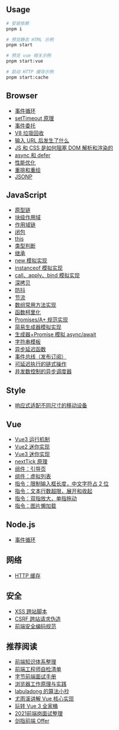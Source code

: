 ## Usage

```sh
# 安装依赖
pnpm i

# 预览静态 HTML 示例
pnpm start

# 预览 vue 相关示例
pnpm start:vue

# 启动 HTTP 缓存示例
pnpm start:cache

```

## Browser

- [事件循环](./src/browser/event-loop/readme.md)
- [setTimeout 原理](./src/browser/event-loop/setTimeout.md)
- [事件委托](./src/browser/event-delegation/readme.md)
- [V8 垃圾回收](./src/browser/garbage-collection/readme.md)
- [输入 URL 后发生了什么](./src/browser/input-url/readme.md)
- [JS 和 CSS 是如何阻塞 DOM 解析和渲染的](./src/browser/how-js-and-css-block-dom/readme.md)
- [async 和 defer](./src/browser/optimization/async-vs-defer.md)
- [性能优化](./src/browser/optimization/readme.md)
- [重排和重绘](./src/browser/reflow-and-repaint/readme.md)
- [JSONP](./src/browser/jsonp/client.html)

## JavaScript

- [原型链](./src/js/prototype-chain/readme.md)
- [块级作用域](./src/js/scope/block.md)
- [作用域链](./src/js/scope/chain.md)
- [闭包](./src/js/scope/closure.md)
- [this](./src/js/this/readme.md)
- [类型判断](./src/js/types.js)
- [继承](./src/js/extend.js)
- [new 模拟实现](./src/js/fake-new.js)
- [instanceof 模拟实现](./src/js/instance-of.js)
- [call、apply、bind 模拟实现](./src/js/this-func.js)
- [深拷贝](./src/js/deep-clone.js)
- [防抖](./src/js/debounce.js)
- [节流](./src/js/throttle.js)
- [数组常用方法实现](./src/js/array.js)
- [函数柯里化](./src/js/curry.js)
- [Promises/A+ 规范实现](./src/js/promise/index.js)
- [简易生成器模拟实现](./src/js/generator/index.js)
- [生成器+Promise 模拟 async/await](./src/js/generator/co.js)
- [字符串模板](./src/js/template.js)
- [异步延迟函数](./src/js/sleep.js)
- [事件总线（发布订阅）](./src/js/event-emitter.js)
- [可延迟执行的链式操作](./src/js/chain-with-timeout.js)
- [并发数控制的异步调度器](./src/js/concurrency-limit/v1.js)

## Style

- [响应式适配不同尺寸的移动设备](./src/style/responsive-by-rem/rem.less)

## Vue

- [Vue3 运行机制](./src/vue/docs/v3/index.md)
- [Vue2 迷你实现](https://github.com/vue-hotel/mini-vue-2)
- [Vue3 迷你实现](https://github.com/cuixiaorui/mini-vue)
- [nextTick 原理](./src/vue/docs/nextTick/readme.md)
- [组件：引导页](./src/vue/src/components/intro/intro.js)
- [组件：虚拟列表](./src/vue/src/components/virtualList/demo.vue)
- [指令：限制输入框长度，中文字符占 2 位](./src/vue/src/directives/maxlength.js)
- [指令：文本行数超限，展开和收起](./src/vue/src/directives/moreline.js)
- [指令：双指放大，单指拖动](./src/vue/src/directives/zoom.js)
- [指令：图片懒加载](./src/vue/src/directives/lazyload.js)

## Node.js

- [事件循环](./src/node/event-loop/main.js)

## 网络

- [HTTP 缓存](./src/network/cache/readme.md)

## 安全

- [XSS 跨站脚本](./src/security/xss.md)
- [CSRF 跨站请求伪造](./src/security/csrf.md)
- [前端安全编码规范](https://segmentfault.com/a/1190000037657222)

## 推荐阅读

- [前端知识体系整理](https://jsgodroad.com/interview)
- [前端工程师自检清单](https://juejin.cn/post/6844903830887366670#heading-1)
- [字节前端面试手册](https://bytedance.feishu.cn/base/app8Ok6k9qafpMkgyRbfgxeEnet?from=from_copylink)
- [浏览器工作原理与实践](https://time.geekbang.org/column/intro/100033601?code=ioec5oi7MyP4QLb8ZUmXV9OiXdifKAeos3f2AKXPNIo%3D&page=A)
- [labuladong 的算法小抄](https://labuladong.gitee.io/algo/)
- [尤雨溪讲解 Vue 核心实现](https://www.bilibili.com/video/BV1d4411v7UX)
- [玩转 Vue 3 全家桶](https://time.geekbang.org/column/intro/100094401?code=p5I8okGnRHfR67OkuyktunHxGUUgxaVlm02vdhIdVa4%3D&source=app_share&page=A)
- [2021前端岗面试整理](https://juejin.cn/post/6991724298197008421)
- [剑指前端 Offer](https://interview-manual.gitee.io/awesome-interview)
